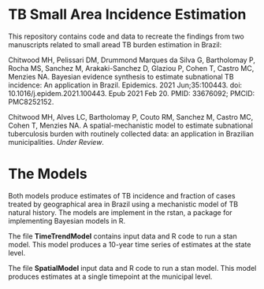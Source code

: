 # TB Small Area Incidence Estimation
This repository contains code and data to recreate the findings from two manuscripts related to small aread TB burden estimation in Brazil: 

Chitwood MH, Pelissari DM, Drummond Marques da Silva G, Bartholomay P, Rocha MS, Sanchez M, Arakaki-Sanchez D, Glaziou P, Cohen T, Castro MC, Menzies NA. Bayesian evidence synthesis to estimate subnational TB incidence: An application in Brazil. Epidemics. 2021 Jun;35:100443. doi: 10.1016/j.epidem.2021.100443. Epub 2021 Feb 20. PMID: 33676092; PMCID: PMC8252152.

Chitwood MH, Alves LC, Bartholomay P, Couto RM, Sanchez M, Castro MC, Cohen T, Menzies NA. A spatial-mechanistic model to estimate subnational tuberculosis burden with routinely collected data: an application in Brazilian municipalities. *Under Review*.

# The Models
Both models produce estimates of TB incidence and fraction of cases treated by geographical area in Brazil using a mechanistic model of TB natural history. The models are implement in the rstan, a package for implementing Bayesian models in R. 

The file **TimeTrendModel** contains input data and R code to run a stan model. This model produces a 10-year time series of estimates at the state level. 

The file **SpatialModel** input data and R code to run a stan model. This model produces estimates at a single timepoint at the municipal level.
